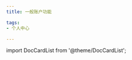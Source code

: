 ```yaml
---
title: 一般账户功能

tags: 
- 个人中心

---
```


import DocCardList from '@theme/DocCardList';

<DocCardList />